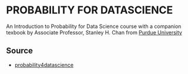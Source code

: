 # PROBABILITY FOR DATASCIENCE
An Introduction to Probability for Data Science course with a companion texbook by Associate Professor, Stanley H. Chan from [Purdue University](https://www.purdue.edu/)

## Source
- [probability4datascience](https://probability4datascience.com/stanleychan.html)



